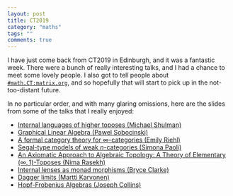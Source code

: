 ```yaml
---
layout: post
title: CT2019
category: "maths"
tags: ""
comments: true
---
```


I have just come back from CT2019 in Edinburgh, and it was a fantastic week. There were a bunch of really interesting talks, and I had a chance to meet some lovely people. I also got to tell people about [`#math.CT:matrix.org`](https://www.matrix.to/#/#math.CT:matrix.org), and so hopefully that will start to pick up in the not-too-distant future.

<!--more-->

In no particular order, and with many glaring omissions, here are the slides from some of the talks that I really enjoyed:

- [Internal languages of higher toposes (Michael Shulman)](http://conferences.inf.ed.ac.uk/ct2019/slides/shulman.pdf)
- [Graphical Linear Algebra (Pawel Sobocinski)](http://conferences.inf.ed.ac.uk/ct2019/slides/sobocinski.pdf)
- [A formal category theory for $\infty$-categories (Emily Riehl)](http://conferences.inf.ed.ac.uk/ct2019/slides/riehl.pdf)
- [Segal-type models of weak $n$-categories (Simona Paoli)](http://conferences.inf.ed.ac.uk/ct2019/slides/paoli.pdf)
- [An Axiomatic Approach to Algebraic Topology: A Theory of Elementary $(\infty,1)$-Toposes (Nima Rasekh)](http://conferences.inf.ed.ac.uk/ct2019/slides/3.pdf)
- [Internal lenses as monad morphisms (Bryce Clarke)](http://conferences.inf.ed.ac.uk/ct2019/slides/63.pdf)
- [Dagger limits (Martti Karvonen)](http://conferences.inf.ed.ac.uk/ct2019/slides/54.pdf)
- [Hopf-Frobenius Algebras (Joseph Collins)](http://conferences.inf.ed.ac.uk/ct2019/slides/73.pdf)
